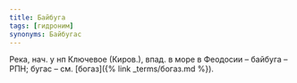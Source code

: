 ```yaml
---
title: Байбуга
tags: [гидроним]
synonyms: Байбугас
---
```


Река, нач. у нп Ключевое (Киров.), впад. в море в Феодосии – байбуга – РПН;
бугас – см. [богаз]({% link _terms/богаз.md %}).
